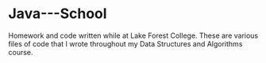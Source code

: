 # Java---School
Homework and code written while at Lake Forest College.
These are various files of code that I wrote throughout my Data Structures and Algorithms course.
